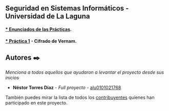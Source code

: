 ## Seguridad en Sistemas Informáticos - Universidad de La Laguna
#### [* Enunciados de las Prácticas]().
#### [* Práctica 1](https://github.com/alu0101021768/SSI-/tree/master/P1) - Cifrado de Vernam.


## Autores ✒️

_Menciona a todos aquellos que ayudaron a levantar el proyecto desde sus inicios_

* **Néstor Torres Díaz** - *Full proyecto* - [alu0101021768](https://github.com/villanuevand)

También puedes mirar la lista de todos los [contribuyentes](https://github.com/your/project/contributors) quíenes han participado en este proyecto.

